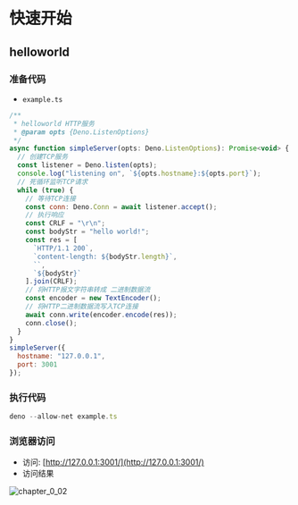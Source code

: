 # 快速开始

## helloworld

### 准备代码

- `example.ts`

```js
/**
 * helloworld HTTP服务
 * @param opts {Deno.ListenOptions}
 */
async function simpleServer(opts: Deno.ListenOptions): Promise<void> {
  // 创建TCP服务
  const listener = Deno.listen(opts);
  console.log("listening on", `${opts.hostname}:${opts.port}`);
  // 死循环监听TCP请求
  while (true) {
    // 等待TCP连接
    const conn: Deno.Conn = await listener.accept();
    // 执行响应
    const CRLF = "\r\n";
    const bodyStr = "hello world!";
    const res = [
      `HTTP/1.1 200`,
      `content-length: ${bodyStr.length}`,
      ``,
      `${bodyStr}`
    ].join(CRLF);
    // 将HTTP报文字符串转成 二进制数据流
    const encoder = new TextEncoder();
    // 将HTTP二进制数据流写入TCP连接
    await conn.write(encoder.encode(res));
    conn.close();
  }
}
simpleServer({
  hostname: "127.0.0.1",
  port: 3001
});
```

### 执行代码

```js
deno --allow-net example.ts
```

### 浏览器访问

- 访问: [http://127.0.0.1:3001/](http://127.0.0.1:3001/)
- 访问结果

![chapter_0_02](https://user-images.githubusercontent.com/8216630/52131726-7311fb00-2678-11e9-94f7-674146c2cf2a.jpg)
